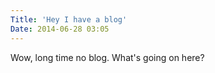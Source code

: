 ```yaml
---
Title: 'Hey I have a blog'
Date: 2014-06-28 03:05
---
```


Wow, long time no blog. What's going on here?